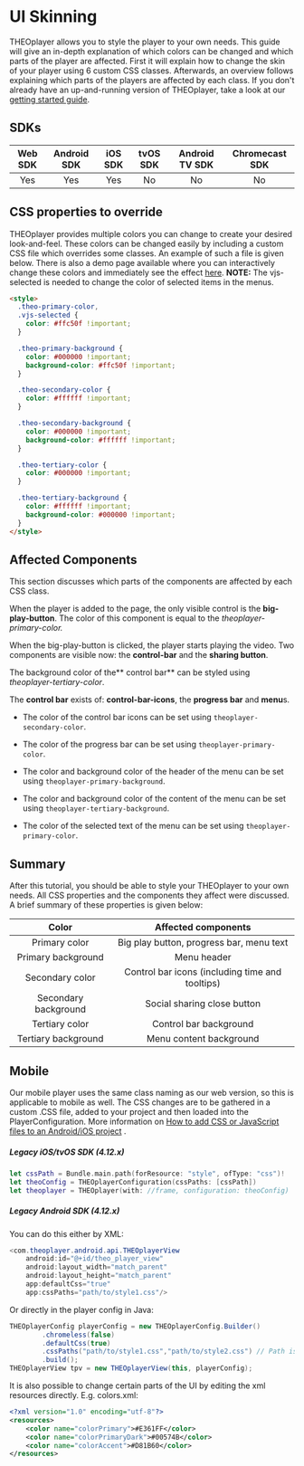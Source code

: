 # UI Skinning

THEOplayer allows you to style the player to your own needs. This guide will give an in-depth explanation of which colors can be changed and which parts of the player are affected. First it will explain how to change the skin of your player using 6 custom CSS classes. Afterwards, an overview follows explaining which parts of the players are affected by each class. If you don't already have an up-and-running version of THEOplayer, take a look at our [getting started guide](https://support.theoplayer.com/hc/en-us/articles/115001933305-Getting-Started-with-THEOplayer-2-X).

## SDKs

| Web SDK | Android SDK | iOS SDK | tvOS SDK | Android TV SDK | Chromecast SDK |
| :-----: | :---------: | :-----: | :------: | :------------: | :------------: |
|   Yes   |     Yes     |   Yes   |    No    |       No       |       No       |

## CSS properties to override

THEOplayer provides multiple colors you can change to create your desired look-and-feel. These colors can be changed easily by including a custom CSS file which overrides some classes. An example of such a file is given below. There is also a demo page available where you can interactively change these colors and immediately see the effect [here](https://demo.theoplayer.com/ui-skinning). **NOTE:** The vjs-selected is needed to change the color of selected items in the menus.

```html
<style>
  .theo-primary-color,
  .vjs-selected {
    color: #ffc50f !important;
  }

  .theo-primary-background {
    color: #000000 !important;
    background-color: #ffc50f !important;
  }

  .theo-secondary-color {
    color: #ffffff !important;
  }

  .theo-secondary-background {
    color: #000000 !important;
    background-color: #ffffff !important;
  }

  .theo-tertiary-color {
    color: #000000 !important;
  }

  .theo-tertiary-background {
    color: #ffffff !important;
    background-color: #000000 !important;
  }
</style>
```

## Affected Components

This section discusses which parts of the components are affected by each CSS class.

When the player is added to the page, the only visible control is the **big-play-button**. The color of this component is equal to the _theoplayer-primary-color._

When the big-play-button is clicked, the player starts playing the video. Two components are visible now: the **control-bar** and the **sharing button**.

The background color of the** control bar** can be styled using _theoplayer-tertiary-color_.

The **control bar** exists of: **control-bar-icons**, the **progress bar** and **menu**s.

- The color of the control bar icons can be set using `theoplayer-secondary-color`.

- The color of the progress bar can be set using `theoplayer-primary-color`.

- The color and background color of the header of the menu can be set using `theoplayer-primary-background`.

- The color and background color of the content of the menu can be set using `theoplayer-tertiary-background`.

- The color of the selected text of the menu can be set using `theoplayer-primary-color`.

## Summary

After this tutorial, you should be able to style your THEOplayer to your own needs. All CSS properties and the components they affect were discussed. A brief summary of these properties is given below:

|        Color         |               Affected components               |
| :------------------: | :---------------------------------------------: |
|    Primary color     |    Big play button, progress bar, menu text     |
|  Primary background  |                   Menu header                   |
|   Secondary color    | Control bar icons (including time and tooltips) |
| Secondary background |           Social sharing close button           |
|    Tertiary color    |             Control bar background              |
| Tertiary background  |             Menu content background             |

## Mobile

Our mobile player uses the same class naming as our web version, so this is applicable to mobile as well. The CSS changes are to be gathered in a custom .CSS file, added to your project and then loaded into the PlayerConfiguration. More information on [How to add CSS or JavaScript files to an Android/iOS project](../../faq/01-how-to-add-css-or-javascript-files-to-android-ios.md) .

##### Legacy iOS/tvOS SDK (4.12.x)

```swift
let cssPath = Bundle.main.path(forResource: "style", ofType: "css")!
let theoConfig = THEOplayerConfiguration(cssPaths: [cssPath])
let theoplayer = THEOplayer(with: //frame, configuration: theoConfig)
```

##### Legacy Android SDK (4.12.x)

You can do this either by XML:

```java
<com.theoplayer.android.api.THEOplayerView
    android:id="@+id/theo_player_view"
    android:layout_width="match_parent"
    android:layout_height="match_parent"
    app:defaultCss="true"
    app:cssPaths="path/to/style1.css"/>
```

Or directly in the player config in Java:

```java
THEOplayerConfig playerConfig = new THEOplayerConfig.Builder()
        .chromeless(false)
        .defaultCss(true)
        .cssPaths("path/to/style1.css","path/to/style2.css") // Path is relative to the location of the assets directory
        .build();
THEOplayerView tpv = new THEOplayerView(this, playerConfig);
```

It is also possible to change certain parts of the UI by editing the xml resources directly.
E.g. colors.xml:

```xml
<?xml version="1.0" encoding="utf-8"?>
<resources>
    <color name="colorPrimary">#E361FF</color>
    <color name="colorPrimaryDark">#00574B</color>
    <color name="colorAccent">#D81B60</color>
</resources>
```
